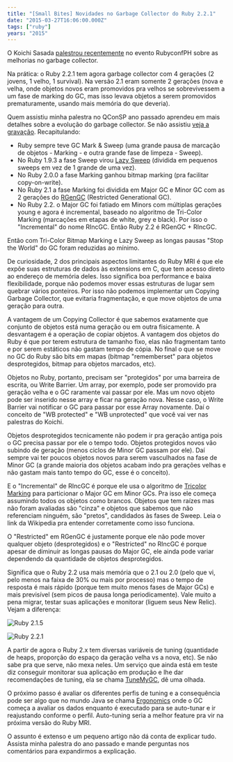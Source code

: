 ```yaml
---
title: "[Small Bites] Novidades no Garbage Collector do Ruby 2.2.1"
date: "2015-03-27T16:06:00.000Z"
tags: ["ruby"]
years: "2015"
---
```


<p></p>
<p>O Koichi Sasada <a href="http://www.atdot.net/~ko1/activities/2015_rubyconfph_pub.pdf">palestrou recentemente</a> no evento RubyconfPH sobre as melhorias no garbage collector.</p>
<p>Na prática: o Ruby 2.2.1 tem agora garbage collector com 4 gerações (2 jovens, 1 velho, 1 survival). Na versão 2.1 eram somente 2 gerações (nova e velha, onde objetos novos eram promovidos pra velhos se sobrevivessem a um fase de marking do GC, mas isso levava objetos a serem promovidos prematuramente, usando mais memória do que deveria).</p>
<p>Quem assistiu minha palestra no QConSP ano passado aprendeu em mais detalhes sobre a evolução do garbage collector. Se não assistiu <a href="http://www.infoq.com/br/presentations/entendendo-garbage-collector-ruby">veja a gravação</a>. Recapitulando:</p>
<p></p>
<p></p>
<ul>
  <li>Ruby sempre teve GC Mark &amp; Sweep (uma grande pausa de marcação de objetos - Marking - e outra grande fase de limpeza - Sweep).</li>
  <li>No Ruby 1.9.3 a fase Sweep virou <a href="https://patshaughnessy.net/2012/3/23/why-you-should-be-excited-about-garbage-collection-in-ruby-2-0">Lazy Sweep</a> (dividida em pequenos sweeps em vez de 1 grande de uma vez).</li>
  <li>No Ruby 2.0.0 a fase Marking ganhou bitmap marking (pra facilitar copy-on-write).</li>
  <li>No Ruby 2.1 a fase Marking foi dividida em Major GC e Minor GC com as 2 gerações do <a href="https://tmm1.net/ruby21-rgengc/">RGenGC</a> (Restricted Generational GC).</li>
  <li>No Ruby 2.2. o Major GC foi fatiado em Minors com múltiplas gerações young e agora é incremental, baseado no algoritmo de Tri-Color Marking (marcações em etapas de white, grey e black). Por isso o "Incremental" do nome RIncGC. Então Ruby 2.2 é RGenGC + RIncGC.</li>
</ul>
<p>Então com Tri-Color Bitmap Marking e Lazy Sweep as longas pausas "Stop the World" do GC foram reduzidas ao mínimo.</p>
<p>De curiosidade, 2 dos principais aspectos limitantes do Ruby MRI é que ele expõe suas estruturas de dados às extensions em C, que tem acesso direto ao endereço de memória deles. Isso significa boa performance e baixa flexibilidade, porque não podemos mover essas estruturas de lugar sem quebrar vários ponteiros. Por isso não podemos implementar um Copying Garbage Collector, que evitaria fragmentação, e que move objetos de uma geração para outra.</p>
<p>A vantagem de um Copying Collector é que sabemos exatamente que conjunto de objetos está numa geração ou em outra fisicamente. A desvantagem é a operação de copiar objetos. A vantagem dos objetos do Ruby é que por terem estrutura de tamanho fixo, elas não fragmentam tanto e por serem estáticos não gastam tempo de cópia. No final o que se move no GC do Ruby são bits em mapas (bitmap "rememberset" para objetos desprotegidos, bitmap para objetos marcados, etc).</p>
<p>Objetos no Ruby, portanto, precisam ser "protegidos" por uma barreira de escrita, ou Write Barrier. Um array, por exemplo, pode ser promovido pra geração velha e o GC raramente vai passar por ele. Mas um novo objeto pode ser inserido nesse array e ficar na geração nova. Nesse caso, o Write Barrier vai notificar o GC para passar por esse Array novamente. Daí o conceito de "WB protected" e "WB unprotected" que você vai ver nas palestras do Koichi.</p>
<p>Objetos desprotegidos tecnicamente não podem ir pra geração antiga pois o GC precisa passar por ele o tempo todo. Objetos protegidos novos vão subindo de geração (menos ciclos de Minor GC passam por ele). Daí sempre vai ter poucos objetos novos para serem vasculhados na fase de Minor GC (a grande maioria dos objetos acabam indo pra gerações velhas e não gastam mais tanto tempo do GC, esse é o conceito).</p>
<p>E o "Incremental" de RIncGC é porque ele usa o algoritmo de <a href="https://en.wikipedia.org/wiki/Tracing_garbage_collection">Tricolor Marking</a> para particionar o Major GC em Minor GCs. Pra isso ele começa assumindo todos os objetos como brancos. Objetos que tem raízes mas não foram avaliadas são "cinza" e objetos que sabemos que não referenciam ninguém, são "pretos", candidados às fases de Sweep. Leia o link da Wikipedia pra entender corretamente como isso funciona.</p>
<p>O "Restricted" em RGenGC é justamente porque ele não pode mover qualquer objeto (desprotegidos) e o "Restricted" no RIncGC é porque apesar de diminuir as longas pausas do Major GC, ele ainda pode variar dependendo da quantidade de objetos desprotegidos.</p>
<p>Significa que o Ruby 2.2 usa mais memória que o 2.1 ou 2.0 (pelo que vi, pelo menos na faixa de 30% ou mais por processo) mas o tempo de resposta é mais rápido (porque tem muito menos fases de Major GCs) e mais previsível (sem picos de pausa longa periodicamente). Vale muito a pena migrar, testar suas aplicações e monitorar (liguem seus New Relic). Vejam a diferença:</p>
<p><img src="https://d7v6meks67904.cloudfront.net/assets/image_asset/image/486/big_ruby2.1.jpg" srcset="https://d7v6meks67904.cloudfront.net/assets/image_asset/image/486/ruby2.1.jpg 2x" alt="Ruby 2.1.5"></p>
<p><img src="https://d7v6meks67904.cloudfront.net/assets/image_asset/image/487/big_ruby2.2.jpg" srcset="https://d7v6meks67904.cloudfront.net/assets/image_asset/image/487/ruby2.2.jpg 2x" alt="Ruby 2.2.1"></p>
<p>A partir de agora o Ruby 2.x tem diversas variáveis de tuning (quantidade de heaps, proporção do espaço da geração velha vs a nova, etc). Se não sabe pra que serve, não mexa neles. Um serviço que ainda está em teste diz conseguir monitorar sua aplicação em produção e lhe dar recomendações de tuning, ela se chama <a href="https://tunemygc.com">TuneMyGC</a>, dê uma olhada.</p>
<p>O próximo passo é avaliar os diferentes perfis de tuning e a consequência pode ser algo que no mundo Java se chama <a href="https://docs.oracle.com/javase/7/docs/technotes/guides/vm/gc-ergonomics.html">Ergonomics</a> onde o GC começa a avaliar os dados enquanto é executado para se auto-tunar e ir reajustando conforme o perfil. Auto-tuning seria a melhor feature pra vir na próxima versão do Ruby MRI.</p>
<p>O assunto é extenso e um pequeno artigo não dá conta de explicar tudo. Assista minha palestra do ano passado e mande perguntas nos comentários para expandirmos a explicação.</p>
<p></p>
